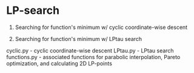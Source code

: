 # LP-search

1. Searching for function's minimum w/ cyclic coordinate-wise descent

2. Searching for function's minimum w/ LPtau search

cyclic.py - cyclic coordinate-wise descent
LPtau.py - LPtau search
functions.py - associated functions for parabolic interpolation, Pareto optimization, and calculating 2D LP-points